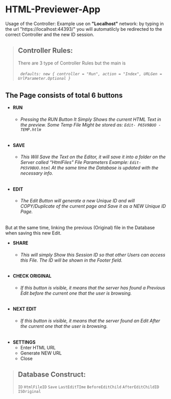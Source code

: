 # HTML-Previewer-App

Usage of the Controller:
Example use on __"Localhost"__ network:  by typing in the url "https://localhost:44393/" you will automatilcly be redirected to the correct Controller and the new ID session.

> ## Controller Rules:
> There are 3 type of Controller Rules but the main is
> ###### ``` defaults: new { controller = "Run", action = "Index", URLGen = UrlParameter.Optional }```

## The Page consists of total 6 buttons
* **RUN**
  * ###### Pressing the RUN Button It Simply Shows the current HTML Text in the preview. Some Temp File Might be stored as: ```Edit- P65V9BUO -TEMP.htlm```
* **SAVE**
  * ###### This Will Save the Text on the Editor, it will save it into a folder on the Server called “HtmlFiles” File Parameters Example: ```Edit-P65V9BUO.html``` At the same time the Database is updated with the necessary info.

* **EDIT**
   * ###### The Edit Button will generate a new Unique ID and will COPY/Duplicate of the current page and Save it as a NEW Unique ID Page.
But at the same time, linking the previous (Original) file in the Database when saving this new Edit.
* **SHARE**
   * ###### This will simply Show this Session ID so that other Users can access this File. The ID will be shown in the Footer field.
* **CHECK ORIGINAL**
   * ###### If this button is visible, it means that the server has found a Previous Edit before the current one that the user is browsing.
* **NEXT EDIT**
   * ###### If this button is visible, it means that the server found an Edit After the current one that the user is browsing. 
* **SETTINGS**
  * Enter HTML URL
  * Generate NEW URL
  * Close



> ## Database Construct:
> ```ID``` ```HtmlFileID``` ```Save``` ```LastEditTIme``` ```BeforeEditChild``` ```AfterEditChildID``` ```ISOriginal```
